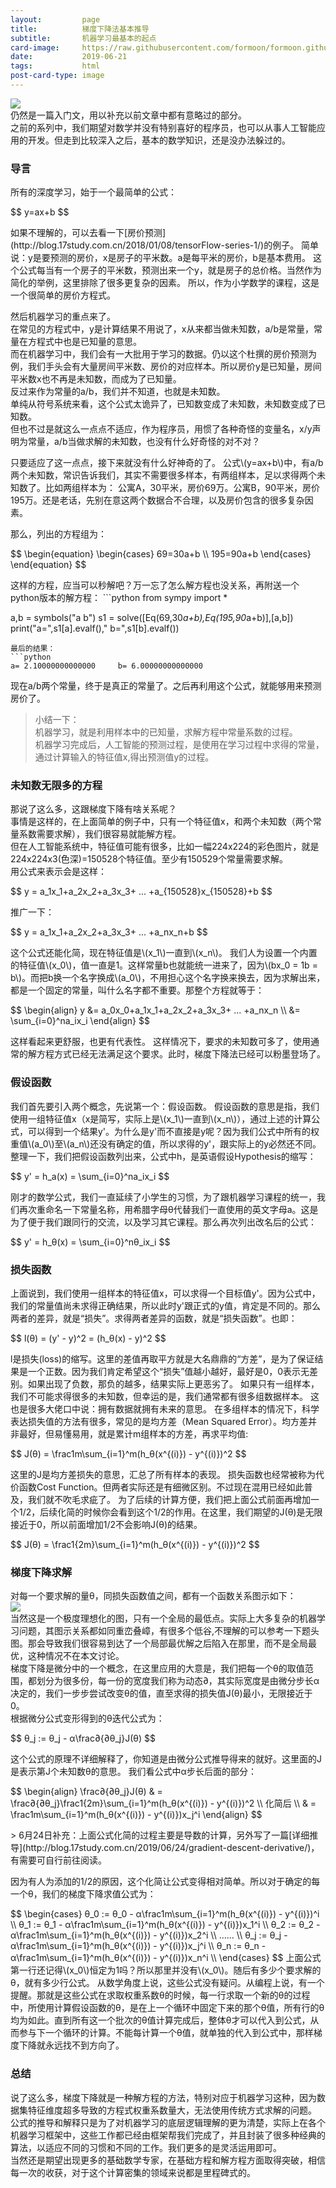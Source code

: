 ```yaml
---
layout:         page
title:          梯度下降法基本推导
subtitle:       机器学习最基本的起点
card-image:		https://raw.githubusercontent.com/formoon/formoon.github.io/master/attachments/201906/gradient/gradient-descent.jpeg
date:           2019-06-21
tags:           html
post-card-type: image
---
```

<script src='https://cdn.bootcdn.net/ajax/libs/mathjax/2.7.7/MathJax.js?config=TeX-MML-AM_CHTML'></script>
![](https://raw.githubusercontent.com/formoon/formoon.github.io/master/attachments/201906/gradient/gradient-descent.jpeg)  
仍然是一篇入门文，用以补充以前文章中都有意略过的部分。  
之前的系列中，我们期望对数学并没有特别喜好的程序员，也可以从事人工智能应用的开发。但走到比较深入之后，基本的数学知识，还是没办法躲过的。  

### 导言
所有的深度学习，始于一个最简单的公式：  
<p>
$$ y=ax+b $$
</p>
如果不理解的，可以去看一下[房价预测](http://blog.17study.com.cn/2018/01/08/tensorFlow-series-1/)的例子。  
简单说：y是要预测的房价，x是房子的平米数。a是每平米的房价，b是基本费用。  
这个公式每当有一个房子的平米数，预测出来一个y，就是房子的总价格。当然作为简化的举例，这里排除了很多更复杂的因素。  
所以，作为小学数学的课程，这是一个很简单的房价方程式。  

然后机器学习的重点来了。  
在常见的方程式中，y是计算结果不用说了，x从来都当做未知数，a/b是常量，常量在方程式中也是已知量的意思。  
而在机器学习中，我们会有一大批用于学习的数据。仍以这个杜撰的房价预测为例，我们手头会有大量房间平米数、房价的对应样本。所以房价y是已知量，房间平米数x也不再是未知数，而成为了已知量。  
反过来作为常量的a/b，我们并不知道，也就是未知数。  
单纯从符号系统来看，这个公式太诡异了，已知数变成了未知数，未知数变成了已知数。  
但也不过是就这么一点点不适应，作为程序员，用惯了各种奇怪的变量名，x/y声明为常量，a/b当做求解的未知数，也没有什么好奇怪的对不对？  
<p>
只要适应了这一点点，接下来就没有什么好神奇的了。  
公式\(y=ax+b\)中，有a/b两个未知数，常识告诉我们，其实不需要很多样本，有两组样本，足以求得两个未知数了。比如两组样本为：  
公寓A，30平米，房价69万。公寓B，90平米，房价195万。还是老话，先别在意这两个数据合不合理，以及房价包含的很多复杂因素。</p>  
那么，列出的方程组为：  
<p>
$$ 
   \begin{equation}
   \begin{cases}
   69=30a+b \\
   195=90a+b
   \end{cases}
    \end{equation}
$$
</p>
这样的方程，应当可以秒解吧？万一忘了怎么解方程也没关系，再附送一个python版本的解方程：  
```python
from sympy import *

a,b = symbols("a b")
s1 = solve([Eq(69,30*a+b),Eq(195,90*a+b)],[a,b])
print("a=",s1[a].evalf(),"    b=",s1[b].evalf())
```
最后的结果：  
```python
a= 2.10000000000000     b= 6.00000000000000
```
现在a/b两个常量，终于是真正的常量了。之后再利用这个公式，就能够用来预测房价了。  

> 小结一下：  
> 机器学习，就是利用样本中的已知量，求解方程中常量系数的过程。  
> 机器学习完成后，人工智能的预测过程，是使用在学习过程中求得的常量，通过计算输入的特征值x,得出预测值y的过程。

### 未知数无限多的方程
那说了这么多，这跟梯度下降有啥关系呢？  
事情是这样的，在上面简单的例子中，只有一个特征值x，和两个未知数（两个常量系数需要求解），我们很容易就能解方程。  
但在人工智能系统中，特征值可能有很多，比如一幅224x224的彩色图片，就是224x224x3(色深)=150528个特征值。至少有150529个常量需要求解。  
用公式来表示会是这样：  
<p>
$$
y = a_1x_1+a_2x_2+a_3x_3+ ... +a_{150528}x_{150528}+b
$$
</p>
推广一下：
<p>
$$
y = a_1x_1+a_2x_2+a_3x_3+ ... +a_nx_n+b
$$
</p>
<p>
这个公式还能化简，现在特征值是\(x_1\)一直到\(x_n\)。  
我们人为设置一个内置的特征值\(x_0\)，值一直是1。这样常量b也就能统一进来了，因为\(bx_0 = 1b = b\)。而把b换一个名字换成\(a_0\)，不用担心这个名字换来换去，因为求解出来，都是一个固定的常量，叫什么名字都不重要。那整个方程就等于：  
</p>
<p>$$
\begin{align}
y &= a_0x_0+a_1x_1+a_2x_2+a_3x_3+ ... +a_nx_n \\
 &= \sum_{i=0}^na_ix_i
\end{align}
$$</p>
这样看起来更舒服，也更有代表性。  
这样情况下，要求的未知数可多了，使用通常的解方程方式已经无法满足这个要求。此时，梯度下降法已经可以粉墨登场了。  

### 假设函数
<p>我们首先要引入两个概念，先说第一个：假设函数。
假设函数的意思是指，我们使用一组特征值x（x是简写，实际上是\(x_1\)一直到\(x_n\)），通过上述的计算公式，可以得到一个结果y'。为什么是y'而不直接是y呢？因为我们公式中所有的权重值\(a_0\)至\(a_n\)还没有确定的值，所以求得的y'，跟实际上的y必然还不同。  
整理一下，我们把假设函数列出来，公式中h，是英语假设Hypothesis的缩写：  
</p>
<p>$$
y' = h_a(x) = \sum_{i=0}^na_ix_i
$$</p>
刚才的数学公式，我们一直延续了小学生的习惯，为了跟机器学习课程的统一，我们再次重命名一下常量名称，用希腊字母θ代替我们一直使用的英文字母a。这是为了便于我们跟同行的交流，以及学习其它课程。那么再次列出改名后的公式：  
<p>$$
y' = h_θ(x) = \sum_{i=0}^nθ_ix_i
$$</p>

### 损失函数
上面说到，我们使用一组样本的特征值x，可以求得一个目标值y'。因为公式中，我们的常量值尚未求得正确结果，所以此时y'跟正式的y值，肯定是不同的。那么两者的差异，就是“损失”。求得两者差异的函数，就是“损失函数”。也即：  
<p>$$
l(θ) = (y' - y)^2 = (h_θ(x) - y)^2
$$</p>
l是损失(loss)的缩写。这里的差值再取平方就是大名鼎鼎的“方差”，是为了保证结果是一个正数。因为我们肯定希望这个“损失”值越小越好，最好是0，0表示无差别。如果出现了负数，那负的越多，结果实际上更恶劣了。  
如果只有一组样本，我们不可能求得很多的未知数，但幸运的是，我们通常都有很多组数据样本。  
这也是很多大佬口中说：拥有数据就拥有未来的意思。  
在多组样本的情况下，科学表达损失值的方法有很多，常见的是均方差（Mean Squared Error）。均方差并非最好，但易懂易用，就是累计m组样本的方差，再求平均值:  
<p>$$
J(θ) = \frac1m\sum_{i=1}^m(h_θ(x^{(i)}) - y^{(i)})^2
$$</p>
这里的J是均方差损失的意思，汇总了所有样本的表现。  
损失函数也经常被称为代价函数Cost Function。但两者实际还是有细微区别。不过现在混用已经如此普及，我们就不吹毛求疵了。  
为了后续的计算方便，我们把上面公式前面再增加一个1/2，后续化简的时候你会看到这个1/2的作用。在这里，我们期望的J(θ)是无限接近于0，所以前面增加1/2不会影响J(θ)的结果。  
<p>$$
J(θ) = \frac1{2m}\sum_{i=1}^m(h_θ(x^{(i)}) - y^{(i)})^2
$$</p>

### 梯度下降求解  
对每一个要求解的量θ，同损失函数值之间，都有一个函数关系图示如下：  
![](https://raw.githubusercontent.com/formoon/formoon.github.io/master/attachments/201906/gradient/theta.png)  
当然这是一个极度理想化的图，只有一个全局的最低点。实际上大多复杂的机器学习问题，其图示关系都如同重峦叠嶂，有很多个低谷,不理解的可以参考一下题头图。那会导致我们很容易到达了一个局部最优解之后陷入在那里，而不是全局最优，这种情况不在本文讨论。  
梯度下降是微分中的一个概念，在这里应用的大意是，我们把每一个θ的取值范围，都划分为很多份，每一份的宽度我们称为动态∂，其实际宽度是由微分步长α决定的，我们一步步尝试改变θ的值，直至求得的损失值J(θ)最小，无限接近于0。  
根据微分公式变形得到的θ迭代公式为：
<p>$$
θ_j := θ_j - α\frac∂{∂θ_j}J(θ)
$$</p>
这个公式的原理不详细解释了，你知道是由微分公式推导得来的就好。这里面的J是表示第J个未知数θ的意思。  
我们看公式中α步长后面的部分：  
<p>$$
\begin{align}
\frac∂{∂θ_j}J(θ) & = \frac∂{∂θ_j}\frac1{2m}\sum_{i=1}^m(h_θ(x^{(i)}) - y^{(i)})^2 \\
        化简后 \\
                & = \frac1m\sum_{i=1}^m(h_θ(x^{(i)}) - y^{(i)})x_j^i
\end{align}
$$</p>
> 6月24日补充：上面公式化简的过程主要是导数的计算，另外写了一篇[详细推导](http://blog.17study.com.cn/2019/06/24/gradient-descent-derivative/)，有需要可自行前往阅读。  

因为有人为添加的1/2的原因，这个化简让公式变得相对简单。所以对于确定的每一个θ，我们的梯度下降求值公式为：  
<p>$$
\begin{cases}
θ_0 := θ_0 - α\frac1m\sum_{i=1}^m(h_θ(x^{(i)}) - y^{(i)})^i \\
θ_1 := θ_1 - α\frac1m\sum_{i=1}^m(h_θ(x^{(i)}) - y^{(i)})x_1^i \\
θ_2 := θ_2 - α\frac1m\sum_{i=1}^m(h_θ(x^{(i)}) - y^{(i)})x_2^i \\
...... \\
θ_j := θ_j - α\frac1m\sum_{i=1}^m(h_θ(x^{(i)}) - y^{(i)})x_j^i \\
θ_n := θ_n - α\frac1m\sum_{i=1}^m(h_θ(x^{(i)}) - y^{(i)})x_n^i \\
\end{cases}
$$
上面公式第一行还记得\(x_0\)恒定为1吗？所以那里并没有\(x_0\)。随后有多少个要求解的θ，就有多少行公式。  
从数学角度上说，这些公式没有疑问。从编程上说，有一个提醒。那就是这些公式在求取权重系数θ的时候，每一行求取一个新的θ的过程中，所使用计算假设函数的θ，是在上一个循环中固定下来的那个θ值，所有行的θ均为如此。直到所有这一个批次的θ值计算完成后，整体θ才可以代入到公式，从而参与下一个循环的计算。不能每计算一个θ值，就单独的代入到公式中，那样梯度下降就永远找不到方向了。</p>
  
### 总结
说了这么多，梯度下降就是一种解方程的方法，特别对应于机器学习这种，因为数据集特征维度超多导致的方程式权重系数量大，无法使用传统方式求解的问题。  
公式的推导和解释只是为了对机器学习的底层逻辑理解的更为清楚，实际上在各个机器学习框架中，这些工作都已经由框架帮我们完成了，并且封装了很多种经典的算法，以适应不同的习惯和不同的工作。我们更多的是灵活运用即可。  
当然还是期望出现更多的基础数学专家，在基础方程和解方程方面取得突破，相信每一次的收获，对于这个计算密集的领域来说都是里程碑式的。  


